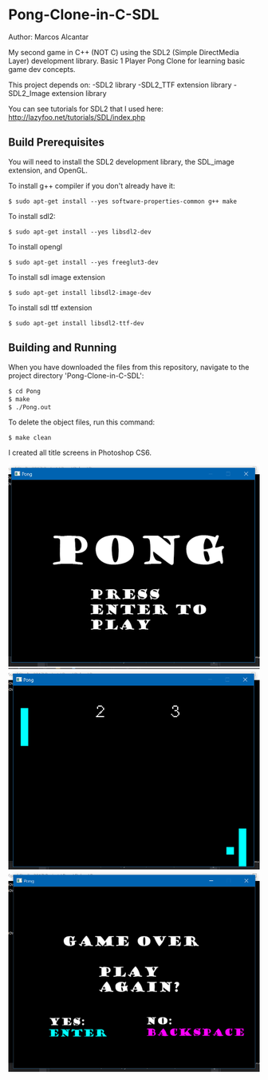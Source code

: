 # Pong-Clone-in-C-SDL

Author: Marcos Alcantar

My second game in C++ (NOT C) using the SDL2 (Simple DirectMedia Layer) development library. 
Basic 1 Player Pong Clone for learning basic game dev concepts.

This project depends on:
-SDL2 library
-SDL2_TTF extension library
-SDL2_Image extension library

You can see tutorials for SDL2 that I used here: http://lazyfoo.net/tutorials/SDL/index.php

## Build Prerequisites
You will need to install the SDL2 development library, the SDL_image extension, and OpenGL.

To install g++ compiler if you don't already have it:
```
$ sudo apt-get install --yes software-properties-common g++ make
```
To install sdl2:
```
$ sudo apt-get install --yes libsdl2-dev
```
To install opengl
```
$ sudo apt-get install --yes freeglut3-dev
```
To install sdl image extension
```
$ sudo apt-get install libsdl2-image-dev
```
To install sdl ttf extension
```
$ sudo apt-get install libsdl2-ttf-dev
```

## Building and Running
When you have downloaded the files from this repository, navigate to the project directory 'Pong-Clone-in-C-SDL':
```
$ cd Pong
$ make
$ ./Pong.out
```

To delete the object files, run this command:
```
$ make clean
```

I created all title screens in Photoshop CS6.

![alt text](https://github.com/marcosa97/Pong-Clone-in-C-SDL/blob/master/Screenshot%20(79).png)
![alt text](https://github.com/marcosa97/Pong-Clone-in-C-SDL/blob/master/Screenshot%20(81).png)
![alt text](https://github.com/marcosa97/Pong-Clone-in-C-SDL/blob/master/Screenshot%20(82).png)
